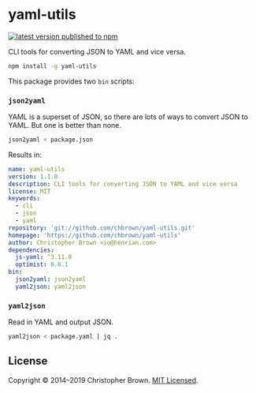 # yaml-utils

[![latest version published to npm](https://badge.fury.io/js/yaml-utils.svg)](https://www.npmjs.com/package/yaml-utils)

CLI tools for converting JSON to YAML and vice versa.

```sh
npm install -g yaml-utils
```

This package provides two `bin` scripts:


### `json2yaml`

YAML is a superset of JSON, so there are lots of ways to convert JSON to YAML.
But one is better than none.

```sh
json2yaml < package.json
```

Results in:

```yaml
name: yaml-utils
version: 1.1.0
description: CLI tools for converting JSON to YAML and vice versa
license: MIT
keywords:
  - cli
  - json
  - yaml
repository: 'git://github.com/chbrown/yaml-utils.git'
homepage: 'https://github.com/chbrown/yaml-utils'
author: Christopher Brown <io@henrian.com>
dependencies:
  js-yaml: ^3.11.0
  optimist: 0.6.1
bin:
  json2yaml: json2yaml
  yaml2json: yaml2json
```


### `yaml2json`

Read in YAML and output JSON.

```sh
yaml2json < package.yaml | jq .
```


## License

Copyright © 2014–2019 Christopher Brown.
[MIT Licensed](https://chbrown.github.io/licenses/MIT/#2014-2019).
